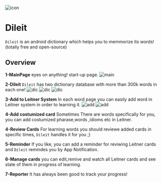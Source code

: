 ![icon](img/icon.png)

# Dileit
`Dileit` is an android dictionary which helps you to memmorize its words! (totally free and open-source)

**Overview**
---

**1-MainPage**
eyes on anything! start-up page.
![main](img/main.png)

**2-Dileit**
`Dileit` has two dictionary database with more than 300k words in each one!
![dic](img/word_information.png)
![dic](img/word_information2.png)
![dic](img/word_information3.png)


**3-Add to Leitner System**
In each word page you can easily add word in Leitner system in order to learning it.
![add](img/add_leitner.png)
![add](img/add_leitner2.png)


**4-Add costumized card**
Sometimes There are words specifically for you, you can add costumized pharase,words ,idioms etc in Leitner.

**4-Review Cards**
For learning words you should reviewe added cards in specific times, `Dileit` handles it for you ;)

**5-Reminder**
If you like, you can add a reminder for reviwing Leitner cards and `Dileit` remindes you by App Notification.

**6-Manage cards**
you can edit,remive and watch all Leitner cards and see state of them in progress of learning.

**7-Reporter**
It has always been good to track your progress!
